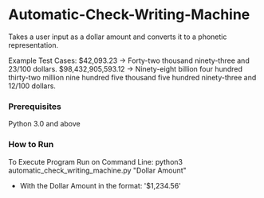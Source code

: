# Automatic-Check-Writing-Machine
Takes a user input as a dollar amount and converts it to a phonetic representation. 

Example Test Cases:
  $42,093.23 → Forty-two thousand ninety-three and 23/100 dollars.
  $98,432,905,593.12 → Ninety-eight billion four hundred thirty-two million nine hundred five
  thousand five hundred ninety-three and 12/100 dollars.

### Prerequisites
Python 3.0 and above

### How to Run
To Execute Program
Run on Command Line: python3 automatic_check_writing_machine.py "Dollar Amount"

 - With the Dollar Amount in the format: '$1,234.56'
